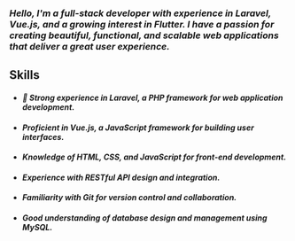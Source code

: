 ### *Hello, I'm a full-stack developer with experience in Laravel, Vue.js, and a growing interest in Flutter. I have a passion for creating beautiful, functional, and scalable web applications that deliver a great user experience.*

## Skills

- #### *:rocket: Strong experience in Laravel, a PHP framework for web application development.*
- #### *Proficient in Vue.js, a JavaScript framework for building user interfaces.*
- #### *Knowledge of HTML, CSS, and JavaScript for front-end development.*
- #### *Experience with RESTful API design and integration.*
- #### *Familiarity with Git for version control and collaboration.*
- #### *Good understanding of database design and management using MySQL.*

<!---
vaibhavharsoda/vaibhavharsoda is a ✨ special ✨ repository because its `README.md` (this file) appears on your GitHub profile.
You can click the Preview link to take a look at your changes.
--->
